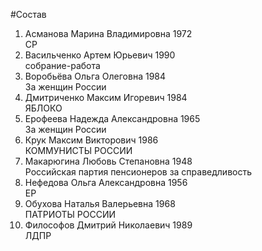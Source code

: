 #Состав
1. Асманова Марина Владимировна 1972   
    СР
2. Васильченко Артем Юрьевич 1990   
    собрание-работа
3. Воробьёва Ольга Олеговна 1984   
    За женщин России
4. Дмитриченко Максим Игоревич 1984   
    ЯБЛОКО
5. Ерофеева Надежда Александровна 1965   
    За женщин России
6. Крук Максим Викторович 1986   
    КОММУНИСТЫ РОССИИ
7. Макарюгина Любовь Степановна 1948   
    Российская партия пенсионеров за справедливость
8. Нефедова Ольга Александровна 1956   
    ЕР
9. Обухова Наталья Валерьевна 1968   
    ПАТРИОТЫ РОССИИ
10. Философов Дмитрий Николаевич 1989   
    ЛДПР
